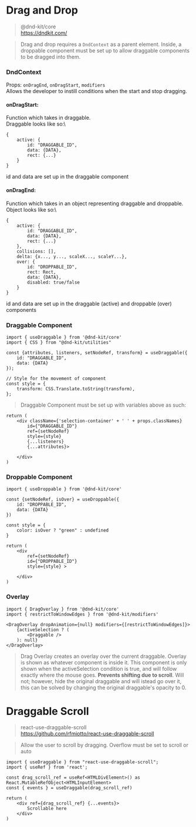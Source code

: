 # Drag and Drop
> @dnd-kit/core\
https://dndkit.com/

> Drag and drop requires a `DndContext` as a parent element. Inside, a droppable component must be set up to allow draggable components to be dragged into them.

### DndContext
Props: `onDragEnd`, `onDragStart`, `modifiers`\
Allows the developer to instill conditions when the start and stop dragging. 

#### onDragStart:
Function which takes in draggable.\
Draggable looks like so:\
```
{
    active: {
        id: "DRAGGABLE_ID",
        data: {DATA},
        rect: {...}
    }
}
```
id and data are set up in the draggable component

#### onDragEnd:
Function which takes in an object representing draggable and droppable.\
Object looks like so:\
```
{
    active: {
        id: "DRAGGABLE_ID",
        data: {DATA},
        rect: {...}
    },
    collisions: [],
    delta: {x..., y..., scaleX..., scaleY...},
    over: {
        id: "DROPPABLE_ID",
        rect: Rect,
        data: {DATA},
        disabled: true/false
    }
}
```
id and data are set up in the draggable (active) and droppable (over) components

### Draggable Component
```
import { useDraggable } from '@dnd-kit/core'
import { CSS } from "@dnd-kit/utilities"

const {attributes, listeners, setNodeRef, transform} = useDraggable({
    id: "DRAGGABLE_ID",
    data: {DATA}
});

// Style for the movement of component
const style = {
    transform: CSS.Translate.toString(transform),
};
```
> Draggable Component must be set up with variables above as such:
```
return (
    <div className={'selection-container' + ' ' + props.classNames}
        id={"DRAGGABLE_ID"}
        ref={setNodeRef} 
        style={style} 
        {...listeners} 
        {...attributes}>

    </div>
)
```

### Droppable Component

```
import { useDroppable } from '@dnd-kit/core'

const {setNodeRef, isOver} = useDroppable({
    id: "DROPPABLE_ID",
    data: {DATA}
})

const style = {
    color: isOver ? "green" : undefined
}

return (
    <div
        ref={setNodeRef} 
        id={"DROPPABLE_ID"} 
        style={style} >

    </div>
)
```

### Overlay
```
import { DragOverlay } from '@dnd-kit/core'
import { restrictToWindowEdges } from '@dnd-kit/modifiers'

<DragOverlay dropAnimation={null} modifiers={[restrictToWindowEdges]}>
    {activeSelection ? (
        <Draggable />
    ): null}
</DragOverlay>
```
> Drag Overlay creates an overlay over the current draggable. Overlay is shown as whatever component is inside it. This component is only shown when the activeSelection condition is true, and will follow exactly where the mouse goes. **Prevents shifting due to scroll**. Will not; however, hide the original draggable and will istead go over it, this can be solved by changing the original draggable's opacity to 0.

# Draggable Scroll
> react-use-draggable-scroll\
https://github.com/rfmiotto/react-use-draggable-scroll

> Allow the user to scroll by dragging. Overflow must be set to scroll or auto

```
import { useDraggable } from "react-use-draggable-scroll";
import { useRef } from 'react';

const drag_scroll_ref = useRef<HTMLDivElement>() as React.MutableRefObject<HTMLInputElement>
const { events } = useDraggable(drag_scroll_ref)

return (
    <div ref={drag_scroll_ref} {...events}>
        Scrollable here
    </div>
)
```